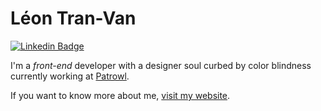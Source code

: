 # Léon Tran-Van

[![Linkedin Badge](https://img.shields.io/badge/-Léon%20Tran--Van-blue?style=flat-square&logo=Linkedin&logoColor=white&link=https://www.linkedin.com/in/leon-tran-van/)](https://www.linkedin.com/in/leon-tran-van/)

I'm a <i>front-end</i> developer with a designer soul curbed by color blindness currently working at [Patrowl](https://github.com/Patrowl).


If you want to know more about me, [visit my website](https://leontranvan.com/).
